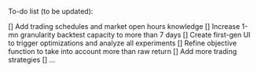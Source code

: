 To-do list (to be updated):

[] Add trading schedules and market open hours knowledge
[] Increase 1-mn granularity backtest capacity to more than 7 days
[] Create first-gen UI to trigger optimizations and analyze all experiments
[] Refine objective function to take into account more than raw return
[] Add more trading strategies
[] ...
